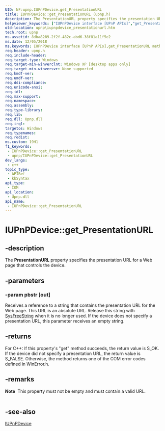 ```yaml
---
UID: NF:upnp.IUPnPDevice.get_PresentationURL
title: IUPnPDevice::get_PresentationURL (upnp.h)
description: The PresentationURL property specifies the presentation URL for a Web page that controls the device.
helpviewer_keywords: ["IUPnPDevice interface [UPnP APIs]","get_PresentationURL method","IUPnPDevice.get_PresentationURL","IUPnPDevice::get_PresentationURL","_upnp_iupnpdevice_presentationurl","get_PresentationURL","get_PresentationURL method [UPnP APIs]","get_PresentationURL method [UPnP APIs]","IUPnPDevice interface","upnp.iupnpdevice_presentationurl","upnp/IUPnPDevice::get_PresentationURL"]
old-location: upnp\iupnpdevice_presentationurl.htm
tech.root: upnp
ms.assetid: 8dba8289-2f2f-482c-abd6-38f81a11f5e2
ms.date: 12/05/2018
ms.keywords: IUPnPDevice interface [UPnP APIs],get_PresentationURL method, IUPnPDevice.get_PresentationURL, IUPnPDevice::get_PresentationURL, _upnp_iupnpdevice_presentationurl, get_PresentationURL, get_PresentationURL method [UPnP APIs], get_PresentationURL method [UPnP APIs],IUPnPDevice interface, upnp.iupnpdevice_presentationurl, upnp/IUPnPDevice::get_PresentationURL
req.header: upnp.h
req.include-header: 
req.target-type: Windows
req.target-min-winverclnt: Windows XP [desktop apps only]
req.target-min-winversvr: None supported
req.kmdf-ver: 
req.umdf-ver: 
req.ddi-compliance: 
req.unicode-ansi: 
req.idl: 
req.max-support: 
req.namespace: 
req.assembly: 
req.type-library: 
req.lib: 
req.dll: Upnp.dll
req.irql: 
targetos: Windows
req.typenames: 
req.redist: 
ms.custom: 19H1
f1_keywords:
 - IUPnPDevice::get_PresentationURL
 - upnp/IUPnPDevice::get_PresentationURL
dev_langs:
 - c++
topic_type:
 - APIRef
 - kbSyntax
api_type:
 - COM
api_location:
 - Upnp.dll
api_name:
 - IUPnPDevice::get_PresentationURL
---
```


# IUPnPDevice::get_PresentationURL


## -description

The 
<b>PresentationURL</b> property specifies the presentation URL for a Web page that controls the device.

## -parameters

### -param pbstr [out]

Receives a reference to a string that contains the presentation URL for the Web page. This URL is an absolute URL. Release this string with <a href="/previous-versions/windows/desktop/api/oleauto/nf-oleauto-sysfreestring">SysFreeString</a> when it is no longer used. If the device does not specify a presentation URL, this parameter receives an empty string.

## -returns

For C++: If this property's "get" method succeeds, the return value is S_OK. If the device did not specify a presentation URL, the return value is S_FALSE. Otherwise, the method returns one of the COM error codes defined in WinError.h.

## -remarks

<div class="alert"><b>Note</b>  This property  must not be empty and must contain a valid URL.</div>
<div> </div>

## -see-also

<a href="/windows/desktop/api/upnp/nn-upnp-iupnpdevice">IUPnPDevice</a>

